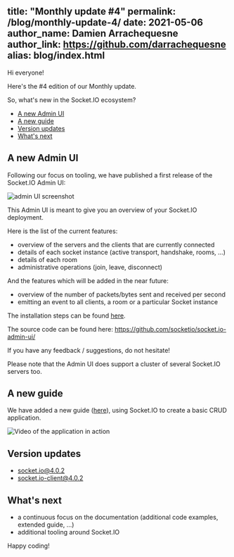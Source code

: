 title: "Monthly update #4"
permalink: /blog/monthly-update-4/
date: 2021-05-06
author_name: Damien Arrachequesne
author_link: https://github.com/darrachequesne
alias: blog/index.html
---

Hi everyone!

Here's the #4 edition of our Monthly update.

So, what's new in the Socket.IO ecosystem?

- [A new Admin UI](#A-new-Admin-UI)
- [A new guide](#A-new-guide)
- [Version updates](#Version-updates)
- [What's next](#What’s-next)

## A new Admin UI

Following our focus on tooling, we have published a first release of the Socket.IO Admin UI:

![admin UI screenshot](/images/admin-ui-dashboard.png)

This Admin UI is meant to give you an overview of your Socket.IO deployment.

Here is the list of the current features:

- overview of the servers and the clients that are currently connected
- details of each socket instance (active transport, handshake, rooms, ...)
- details of each room
- administrative operations (join, leave, disconnect)

And the features which will be added in the near future:

- overview of the number of packets/bytes sent and received per second
- emitting an event to all clients, a room or a particular Socket instance

The installation steps can be found [here](/docs/v4/admin-ui/).

The source code can be found here: https://github.com/socketio/socket.io-admin-ui/

If you have any feedback / suggestions, do not hesitate!

Please note that the Admin UI does support a cluster of several Socket.IO servers too.

## A new guide

We have added a new guide ([here](/get-started/basic-crud-application/)), using Socket.IO to create a basic CRUD application.

![Video of the application in action](/images/basic-crud-app.gif)

## Version updates

- [socket.io@4.0.2](https://github.com/socketio/socket.io/releases/tag/4.0.2)
- [socket.io-client@4.0.2](https://github.com/socketio/socket.io-client/releases/tag/4.0.2)

## What's next

- a continuous focus on the documentation (additional code examples, extended guide, ...)
- additional tooling around Socket.IO

Happy coding!
